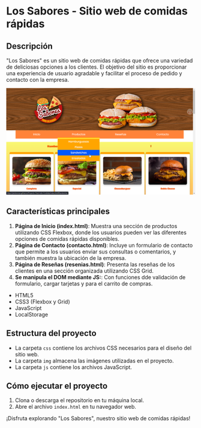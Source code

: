 # Los Sabores - Sitio web de comidas rápidas

## Descripción
"Los Sabores" es un sitio web de comidas rápidas que ofrece una variedad de deliciosas opciones a los clientes. El objetivo del sitio es proporcionar una experiencia de usuario agradable y facilitar el proceso de pedido y contacto con la empresa.

![imagen pagina](./img/cap_sabores.png)

## Características principales
1. **Página de Inicio (index.html)**: Muestra una sección de productos utilizando CSS Flexbox, donde los usuarios pueden ver las diferentes opciones de comidas rápidas disponibles.
2. **Página de Contacto (contacto.html)**: Incluye un formulario de contacto que permite a los usuarios enviar sus consultas o comentarios, y también muestra la ubicación de la empresa.
3. **Página de Reseñas (resenias.html)**: Presenta las reseñas de los clientes en una sección organizada utilizando CSS Grid.
4. **Se manipula el DOM mediante JS:**: Con funciones dde validación de formulario, cargar tarjetas y para el carrito de compras.
- HTML5
- CSS3 (Flexbox y Grid)
- JavaScript
- LocalStorage

## Estructura del proyecto
- La carpeta `css` contiene los archivos CSS necesarios para el diseño del sitio web.
- La carpeta `img` almacena las imágenes utilizadas en el proyecto.
- La carpeta `js` contiene los archivos JavaScript.

## Cómo ejecutar el proyecto
1. Clona o descarga el repositorio en tu máquina local.
2. Abre el archivo `index.html` en tu navegador web.

¡Disfruta explorando "Los Sabores", nuestro sitio web de comidas rápidas!